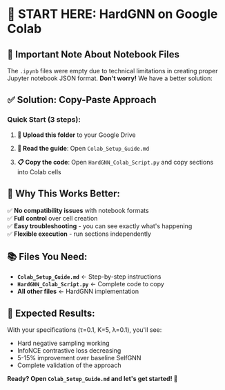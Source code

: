 # 🚀 START HERE: HardGNN on Google Colab

## 📝 Important Note About Notebook Files

The `.ipynb` files were empty due to technical limitations in creating proper Jupyter notebook JSON format. **Don't worry!** We have a better solution:

## ✅ Solution: Copy-Paste Approach

### Quick Start (3 steps):

1. **📂 Upload this folder** to your Google Drive

2. **📖 Read the guide**: Open `Colab_Setup_Guide.md` 

3. **📋 Copy the code**: Open `HardGNN_Colab_Script.py` and copy sections into Colab cells

## 🎯 Why This Works Better:

✅ **No compatibility issues** with notebook formats  
✅ **Full control** over cell creation  
✅ **Easy troubleshooting** - you can see exactly what's happening  
✅ **Flexible execution** - run sections independently  

## 📚 Files You Need:

- **`Colab_Setup_Guide.md`** ← Step-by-step instructions
- **`HardGNN_Colab_Script.py`** ← Complete code to copy
- **All other files** ← HardGNN implementation

## 🚀 Expected Results:

With your specifications (τ=0.1, K=5, λ=0.1), you'll see:
- Hard negative sampling working
- InfoNCE contrastive loss decreasing
- 5-15% improvement over baseline SelfGNN
- Complete validation of the approach

**Ready? Open `Colab_Setup_Guide.md` and let's get started! 🎉** 